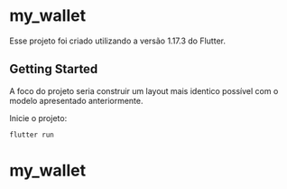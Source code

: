 # my_wallet

Esse projeto foi criado utilizando a versão 1.17.3 do Flutter. 

## Getting Started

A foco do projeto seria construir um layout mais identico possível com o modelo apresentado anteriormente.



Inicie o projeto:
```
flutter run
```

# my_wallet
